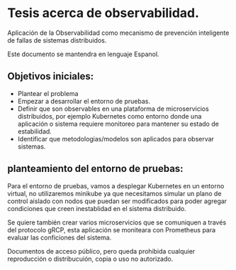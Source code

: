 # Tesis acerca de observabilidad. 

Aplicación de la Observabilidad como mecanismo de prevención inteligente de fallas de sistemas distribuidos.

Este documento se mantendra en lenguaje Espanol.

## Objetivos iniciales:

- Plantear el problema
- Empezar a desarrollar el entorno de pruebas.
- Definir que son observables en una plataforma de microservicios distribuidos, por ejemplo Kubernetes como entorno donde una aplicación o sistema requiere monitoreo para mantener su estado de estabilidad.
- Identificar que metodologias/modelos son aplicados para observar sistemas.


## planteamiento del entorno de pruebas:

Para el entorno de pruebas, vamos a desplegar Kubernetes en un entorno virtual, no utilizaremos minikube ya que necesitamos simular un plano de control aislado con nodos que puedan ser modificados para poder agregar condiciones que creen inestablidad en el sistema distribuido.

Se quiere también crear varios microservicios que se comuniquen a través del protocolo gRCP, esta aplicación se moniteara con Prometheus para evaluar las conficiones del sistema.

Documentos de acceso público, pero queda prohibida cualquier reproducción o distribucuión, copia o uso no autorizado.
